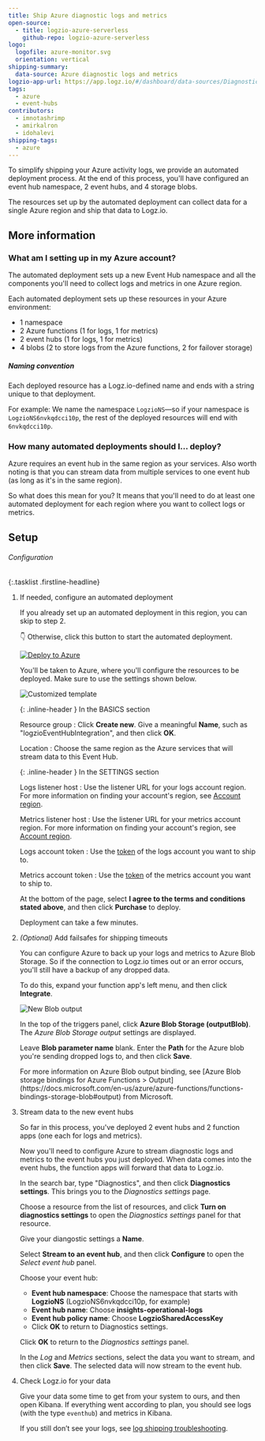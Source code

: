 ```yaml
---
title: Ship Azure diagnostic logs and metrics
open-source:
  - title: logzio-azure-serverless
    github-repo: logzio-azure-serverless
logo:
  logofile: azure-monitor.svg
  orientation: vertical
shipping-summary:
  data-source: Azure diagnostic logs and metrics
logzio-app-url: https://app.logz.io/#/dashboard/data-sources/Diagnostics-settings
tags:
  - azure
  - event-hubs
contributors:
  - imnotashrimp
  - amirkalron
  - idohalevi
shipping-tags:
  - azure
---
```


To simplify shipping your Azure activity logs, we provide an automated deployment process.
At the end of this process, you'll have configured an event hub namespace, 2 event hubs, and 4 storage blobs.

The resources set up by the automated deployment can collect data for a single Azure region and ship that data to Logz.io.

## More information

<div class="accordion">

### What am I setting up in my Azure account?

<div>

The automated deployment sets up a new Event Hub namespace and all the components you'll need to collect logs and metrics in one Azure region.

Each automated deployment sets up these resources in your Azure environment:

* 1 namespace
* 2 Azure functions (1 for logs, 1 for metrics)
* 2 event hubs (1 for logs, 1 for metrics)
* 4 blobs (2 to store logs from the Azure functions, 2 for failover storage)

##### Naming convention

Each deployed resource has a Logz.io-defined name and ends with a string unique to that deployment.

For example:
We name the namespace `LogzioNS`—so if your namespace is `LogzioNS6nvkqdcci10p`, the rest of the deployed resources will end with `6nvkqdcci10p`.

</div>

### How many automated deployments should I... deploy?

<div>

Azure requires an event hub in the same region as your services.
Also worth noting is that you can stream data from multiple services to one event hub (as long as it's in the same region).

So what does this mean for you?
It means that you'll need to do at least one automated deployment for each region where you want to collect logs or metrics.

</div>

</div>

## Setup

###### Configuration

{:.tasklist .firstline-headline}
1.  If needed, configure an automated deployment

    If you already set up an automated deployment in this region, you can skip to step 2.

    👇 Otherwise, click this button to start the automated deployment.

    <a href="https://portal.azure.com/#create/Microsoft.Template/uri/https%3A%2F%2Fraw.githubusercontent.com%2Flogzio%2Flogzio-azure-serverless%2Fmaster%2Fazuredeploy.json">
      <img class="override btn-img" alt="Deploy to Azure" src="https://azuredeploy.net/deploybutton.png">
    </a>

    You'll be taken to Azure, where you'll configure the resources to be deployed.
    Make sure to use the settings shown below.

    ![Customized template]({{site.baseurl}}/images/azure-event-hubs/customized-template.png)

    {: .inline-header }
    In the BASICS section

    Resource group
    : Click **Create new**.
      Give a meaningful **Name**, such as "logzioEventHubIntegration", and then click **OK**.

    Location
    : Choose the same region as the Azure services that will stream data to this Event Hub.


    {: .inline-header }
    In the SETTINGS section

    Logs listener host
    : Use the listener URL for your logs account region.
      For more information on finding your account's region, see [Account region]({{site.baseurl}}/user-guide/accounts/account-region.html).

    Metrics listener host
    : Use the listener URL for your metrics account region.
      For more information on finding your account's region, see [Account region]({{site.baseurl}}/user-guide/accounts/account-region.html).

    Logs account token
    : Use the [token](https://app.logz.io/#/dashboard/settings/general) of the logs account you want to ship to.

    Metrics account token
    : Use the [token](https://app.logz.io/#/dashboard/settings/general) of the metrics account you want to ship to.

    At the bottom of the page, select **I agree to the terms and conditions stated above**, and then click **Purchase** to deploy.

    Deployment can take a few minutes.

2.  _(Optional)_ Add failsafes for shipping timeouts

    You can configure Azure to back up your logs and metrics to Azure Blob Storage.
    So if the connection to Logz.io times out or an error occurs, you'll still have a backup of any dropped data.

    To do this, expand your function app's left menu, and then click **Integrate**.

    ![New Blob output]({{site.baseurl}}/images/azure-event-hubs/azure-blob-storage-outputblob.png)

    In the top of the triggers panel, click **Azure Blob Storage (outputBlob)**.
    The _Azure Blob Storage output_ settings are displayed.

    Leave **Blob parameter name** blank.
    Enter the **Path** for the Azure blob you're sending dropped logs to, and then click **Save**.

    <div class="info-box read">
      For more information on Azure Blob output binding, see [Azure Blob storage bindings for Azure Functions > Output](https://docs.microsoft.com/en-us/azure/azure-functions/functions-bindings-storage-blob#output) from Microsoft.
    </div>

3.  Stream data to the new event hubs

    So far in this process, you've deployed 2 event hubs and 2 function apps (one each for logs and metrics).

    Now you'll need to configure Azure to stream diagnostic logs and metrics to the event hubs you just deployed.
    When data comes into the event hubs, the function apps will forward that data to Logz.io.

    In the search bar, type "Diagnostics", and then click **Diagnostics settings**.
    This brings you to the _Diagnostics settings_ page.

    Choose a resource from the list of resources, and click **Turn on diagnostics settings** to open the _Diagnostics settings_ panel for that resource.

    Give your diangostic settings a **Name**.

    Select **Stream to an event hub**, and then click **Configure** to open the _Select event hub_ panel.

    Choose your event hub:

    * **Event hub namespace**: Choose the namespace that starts with **LogzioNS** (LogzioNS6nvkqdcci10p, for example)
    * **Event hub name**: Choose **insights-operational-logs**
    * **Event hub policy name**: Choose **LogzioSharedAccessKey**
    * Click **OK** to return to Diagnostics settings.

    Click **OK** to return to the _Diagnostics settings_ panel.

    In the _Log_ and _Metrics_ sections, select the data you want to stream, and then click **Save**.
    The selected data will now stream to the event hub.

6.  Check Logz.io for your data

    Give your data some time to get from your system to ours, and then open Kibana.
    If everything went according to plan, you should see logs (with the type `eventhub`) and metrics in Kibana.

    If you still don’t see your logs, see [log shipping troubleshooting](https://docs.logz.io/user-guide/log-shipping/log-shipping-troubleshooting.html).